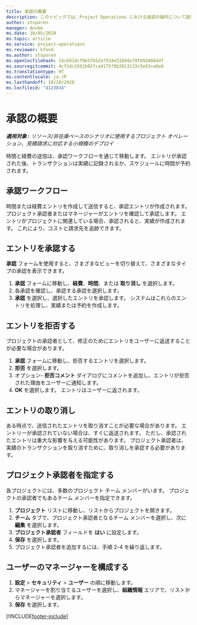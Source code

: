 ```yaml
---
title: 承認の概要
description: このトピックでは、Project Operations における承認の操作について説明します。
author: stsporen
manager: Annbe
ms.date: 10/05/2020
ms.topic: article
ms.service: project-operations
ms.reviewer: kfend
ms.author: stsporen
ms.openlocfilehash: 14c6914cf9b5fb52e7554e51604e79f0920064df
ms.sourcegitcommit: 4cf1dc1561b92fca4175f0b3813133c5e63ce8e6
ms.translationtype: HT
ms.contentlocale: ja-JP
ms.lasthandoff: 10/28/2020
ms.locfileid: "4123834"
---
```

# <a name="approvals-overview"></a>承認の概要

_**適用対象 :** リソース/非在庫ベースのシナリオに使用するプロジェクト オペレーション、見積請求に対応する小規模のデプロイ_

時間と経費の送信は、承認ワークフローを通じて移動します。 エントリが承認された後、トランザクションは実績に記録されるか、スケジュールに時間が予約されます。

## <a name="approvals-workflow"></a>承認ワークフロー
時間または経費エントリを作成して送信すると、承認エントリが作成されます。 プロジェクト承認者またはマネージャーがエントリを確認して承認します。 エントリがプロジェクトに関連している場合、承認されると、実績が作成されます。 これにより、コストと請求先を追跡できます。 

## <a name="approve-an-entry"></a>エントリを承認する
**承認** フォームを使用すると、さまざまなビューを切り替えて、さまざまなタイプの承認を表示できます。
  
1. **承認** フォームに移動し、**経費**、**時間**、または **取り消し** を選択します。
2. 各承認を確認し、承認する承認を選択します。
3. **承認** を選択し、選択したエントリを承認します。
システムはこれらのエントリを処理し、実績または予約を作成します。

## <a name="reject-an-entry"></a>エントリを拒否する
プロジェクトの承認者として、修正のためにエントリをユーザーに返送することが必要な場合があります。
  
1. **承認** フォームに移動し、拒否するエントリを選択します。 
2. **拒否** を選択します。
3. オプション- **拒否コメント** ダイアログにコメントを追加し、エントリが拒否された理由をユーザーに通知します。
4. **OK** を選択します。 エントリはユーザーに返されます。
  
## <a name="recall-entries"></a>エントリの取り消し
ある時点で、送信されたエントリを取り消すことが必要な場合があります。 エントリーが承認されていない場合は、すぐに返送されます。 ただし、承認されたエントリは重大な影響を与える可能性があります。 プロジェクト承認者は、実績のトランザクションを取り消すために、取り消しを承認する必要があります。

## <a name="specify-project-approvers"></a>プロジェクト承認者を指定する
各プロジェクトには、多数のプロジェクト チーム メンバーがいます。 プロジェクトの承認者でもあるチーム メンバーを指定できます。

1. **プロジェクト** リストに移動し、リストからプロジェクトを開きます。
2. **チーム** タブで、プロジェクト承認者となるチーム メンバーを選択し、次に **編集** を選択します。
3. **プロジェクト承認者** フィールドを **はい** に設定します。
4. **保存** を選択します。
5. プロジェクト承認者を追加するには、手順 2ｰ4 を繰り返します。

## <a name="configure-the-users-manager"></a>ユーザーのマネージャーを構成する

1. **設定** > **セキュリティ** >  **ユーザー** の順に移動します。
2. マネージャーを割り当てるユーザーを選択し、**組織情報** エリアで、リストからマネージャーを選択します。 
3. **保存** を選択します。




[!INCLUDE[footer-include](../includes/footer-banner.md)]